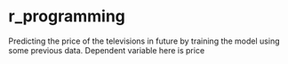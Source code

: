 # r_programming
Predicting the price of the televisions in future by training the model using some previous data.
Dependent variable here is price 
